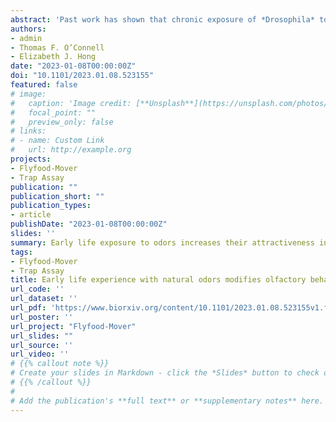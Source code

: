```yaml
---
abstract: 'Past work has shown that chronic exposure of *Drosophila* to intense monomolecular odors in early life leads to homeostatic adaptation of olfactory neural responses and behavioral habituation to the familiar odor. Here, we found that, in contrast, persistent exposure to natural odors in early life increases behavioral attraction selectively to familiar odors. Odor experience increases the attractiveness of natural odors that are innately attractive and decreases the aversiveness of natural odors that are innately aversive. These changes in olfactory behavior are unlikely to arise from changes in the sensitivity of olfactory neurons at the first stages of olfactory processing: odor-evoked output from antennal lobe projection neurons was unchanged by chronic exposure to natural odors in terms of olfactory sensitivity, relational distances between odors, or response dynamics. We reveal a requirement for additional features of the environment beyond the odor in establishing odor experience-dependent behavioral plasticity. Passive odor exposure in a featureless environment lacking strong reinforcing cues was insufficient to elicit changes in olfactory preference; however, the same odor exposure resulted in behavioral plasticity when food was present in the environment. Together, these results indicate that behavioral plasticity elicited by persistent exposure to natural odors in early life is mediated by an associative process. In addition, they highlight the importance of using naturalistic odor stimuli for investigating olfactory function.'
authors:
- admin
- Thomas F. O’Connell
- Elizabeth J. Hong
date: "2023-01-08T00:00:00Z"
doi: "10.1101/2023.01.08.523155"
featured: false
# image:
#   caption: 'Image credit: [**Unsplash**](https://unsplash.com/photos/s9CC2SKySJM)'
#   focal_point: ""
#   preview_only: false
# links:
# - name: Custom Link
#   url: http://example.org
projects:
- Flyfood-Mover
- Trap Assay
publication: ""
publication_short: ""
publication_types:
- article
publishDate: "2023-01-08T00:00:00Z"
slides: ''
summary: Early life exposure to odors increases their attractiveness in adult flies.
tags:
- Flyfood-Mover
- Trap Assay
title: Early life experience with natural odors modifies olfactory behavior through an associative process
url_code: ''
url_dataset: ''
url_pdf: 'https://www.biorxiv.org/content/10.1101/2023.01.08.523155v1.full.pdf'
url_poster: ''
url_project: "Flyfood-Mover"
url_slides: ""
url_source: ''
url_video: ''
# {{% callout note %}}
# Create your slides in Markdown - click the *Slides* button to check out the example.
# {{% /callout %}}
# 
# Add the publication's **full text** or **supplementary notes** here. You can use rich formatting such as including [code, math, and images](https://docs.hugoblox.com/content/writing-markdown-latex/).
---
```




